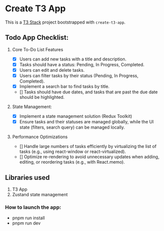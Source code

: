 # Create T3 App

This is a [T3 Stack](https://create.t3.gg/) project bootstrapped with `create-t3-app`.

## Todo App Checklist:

1. Core To-Do List Features

   - [x] Users can add new tasks with a title and description.
   - [x] Tasks should have a status: Pending, In Progress, Completed.
   - [x] Users can edit and delete tasks.
   - [x] Users can filter tasks by their status (Pending, In Progress,
         Completed).
   - [x] Implement a search bar to find tasks by title.
   - [] Tasks should have due dates, and tasks that are past the due date
     should be highlighted.

2. State Management:
   - [x] Implement a state management solution (Redux Toolkit)
   - [x] Ensure tasks and their statuses are managed globally, while the UI state (filters, search query) can be managed locally.
3. Performance Optimizations
   - [] Handle large numbers of tasks efficiently by virtualizing the list of
     tasks (e.g., using react-window or react-virtualized).
   - [] Optimize re-rendering to avoid unnecessary updates when adding,
     editing, or reordering tasks (e.g., with React.memo).

## Libraries used

1. T3 App
2. Zustand state management

### How to launch the app:

- pnpm run install
- pnpm run dev
